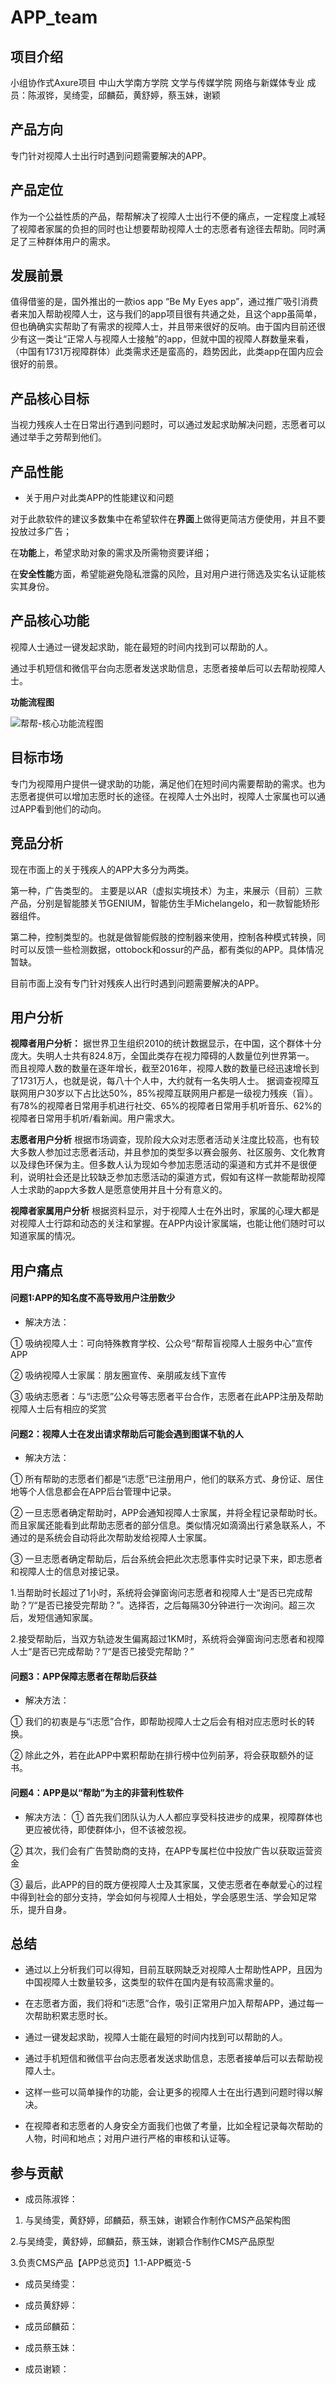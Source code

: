 # APP_team

## 项目介绍

小组协作式Axure项目 中山大学南方学院 文学与传媒学院 网络与新媒体专业 成员：陈淑铧，吴绮雯，邱麟茹，黄舒婷，蔡玉妹，谢颖

## 产品方向

专门针对视障人士出行时遇到问题需要解决的APP。

## 产品定位

作为一个公益性质的产品，帮帮解决了视障人士出行不便的痛点，一定程度上减轻了视障者家属的负担的同时也让想要帮助视障人士的志愿者有途径去帮助。同时满足了三种群体用户的需求。

## 发展前景

值得借鉴的是，国外推出的一款ios app “Be My Eyes app”，通过推广吸引消费者来加入帮助视障人士，这与我们的app项目很有共通之处，且这个app虽简单，但也确确实实帮助了有需求的视障人士，并且带来很好的反响。由于国内目前还很少有这一类让“正常人与视障人士接触”的app，但就中国的视障人群数量来看，（中国有1731万视障群体）此类需求还是蛮高的，趋势因此，此类app在国内应会很好的前景。

## 产品核心目标

当视力残疾人士在日常出行遇到问题时，可以通过发起求助解决问题，志愿者可以通过举手之劳帮到他们。

## 产品性能

- 关于用户对此类APP的性能建议和问题

对于此款软件的建议多数集中在希望软件在**界面**上做得更简洁方便使用，并且不要投放过多广告；

在**功能**上，希望求助对象的需求及所需物资要详细；

在**安全性能**方面，希望能避免隐私泄露的风险，且对用户进行筛选及实名认证能核实其身份。

## 产品核心功能

视障人士通过一键发起求助，能在最短的时间内找到可以帮助的人。

通过手机短信和微信平台向志愿者发送求助信息，志愿者接单后可以去帮助视障人士。

**功能流程图**

![帮帮-核心功能流程图](https://images.gitee.com/uploads/images/2019/1222/143750_16391727_1532308.png "核心功能流程.png")

## 目标市场

专门为视障用户提供一键求助的功能，满足他们在短时间内需要帮助的需求。也为志愿者提供可以增加志愿时长的途径。在视障人士外出时，视障人士家属也可以通过APP看到他们的动向。

## 竞品分析

现在市面上的关于残疾人的APP大多分为两类。 

第一种，广告类型的。 主要是以AR（虚拟实境技术）为主，来展示（目前）三款产品，分别是智能膝关节GENIUM，智能仿生手Michelangelo，和一款智能矫形器组件。

第二种，控制类型的。也就是做智能假肢的控制器来使用，控制各种模式转换，同时可以反馈一些检测数据，ottobock和ossur的产品，都有类似的APP。具体情况暂缺。

目前市面上没有专门针对残疾人出行时遇到问题需要解决的APP。

## 用户分析

**视障者用户分析：**
据世界卫生组织2010的统计数据显示，在中国，这个群体十分庞大。失明人士共有824.8万，全国此类存在视力障碍的人数量位列世界第一。
 
而且视障人数的数量在逐年增长，截至2016年，视障人数的数量已经迅速增长到了1731万人，也就是说，每八十个人中，大约就有一名失明人士。
据调查视障互联网用户30岁以下占比达50%，85%视障互联网用户都是一级视力残疾（盲）。有78%的视障者日常用手机进行社交、65%的视障者日常用手机听音乐、62%的视障者日常用手机听/看新闻。用户需求大。

**志愿者用户分析**
根据市场调查，现阶段大众对志愿者活动关注度比较高，也有较大多数人参加过志愿者活动，并且参加的类型多以赛会服务、社区服务、文化教育以及绿色环保为主。但多数人认为现如今参加志愿活动的渠道和方式并不是很便利，说明社会还是比较缺乏参加志愿活动的渠道方式，假如有这样一款能帮助视障人士求助的app大多数人是愿意使用并且十分有意义的。

**视障者家属用户分析**
根据资料显示，对于视障人士在外出时，家属的心理大都是对视障人士行踪和动态的关注和掌握。在APP内设计家属端，也能让他们随时可以知道家属的情况。


## 用户痛点

#### 问题1:APP的知名度不高导致用户注册数少

+ 解决方法：

① 吸纳视障人士：可向特殊教育学校、公众号“帮帮盲视障人士服务中心”宣传APP
         
② 吸纳视障人士家属：朋友圈宣传、亲朋戚友线下宣传

③ 吸纳志愿者：与“i志愿”公众号等志愿者平台合作，志愿者在此APP注册及帮助视障人士后有相应的奖赏


#### 问题2：视障人士在发出请求帮助后可能会遇到图谋不轨的人

+ 解决方法：

① 所有帮助的志愿者们都是“i志愿”已注册用户，他们的联系方式、身份证、居住地等个人信息都会在APP后台管理中记录。

② 一旦志愿者确定帮助时，APP会通知视障人士家属，并将全程记录帮助时长。而且家属还能看到此帮助志愿者的部分信息。类似情况如滴滴出行紧急联系人，不通过的是系统会自动将此次帮助发给视障人士家属。

③ 一旦志愿者确定帮助后，后台系统会把此次志愿事件实时记录下来，即志愿者和视障人士的信息对接记录。

1.当帮助时长超过了1小时，系统将会弹窗询问志愿者和视障人士“是否已完成帮助？”/“是否已接受完帮助？”。选择否，之后每隔30分钟进行一次询问。超三次后，发短信通知家属。

2.接受帮助后，当双方轨迹发生偏离超过1KM时，系统将会弹窗询问志愿者和视障人士“是否已完成帮助？”/“是否已接受完帮助？”

#### 问题3：APP保障志愿者在帮助后获益

+ 解决方法：

① 我们的初衷是与“i志愿”合作，即帮助视障人士之后会有相对应志愿时长的转换。
  
② 除此之外，若在此APP中累积帮助在排行榜中位列前茅，将会获取额外的证书。

#### 问题4：APP是以“帮助”为主的非营利性软件

+ 解决方法：
① 首先我们团队认为人人都应享受科技进步的成果，视障群体也更应被优待，即使群体小，但不该被忽视。

② 其次，我们会有广告赞助商的支持，在APP专属栏位中投放广告以获取运营资金
          
③ 最后，此APP的目的既方便视障人士及其家属，又使志愿者在奉献爱心的过程中得到社会的部分支持，学会如何与视障人士相处，学会感恩生活、学会知足常乐，提升自身。

## 总结

- 通过以上分析我们可以得知，目前互联网缺乏对视障人士帮助性APP，且因为中国视障人士数量较多，这类型的软件在国内是有较高需求量的。

- 在志愿者方面，我们将和“i志愿”合作，吸引正常用户加入帮帮APP，通过每一次帮助积累志愿时长。

- 通过一键发起求助，视障人士能在最短的时间内找到可以帮助的人。

- 通过手机短信和微信平台向志愿者发送求助信息，志愿者接单后可以去帮助视障人士。

- 这样一些可以简单操作的功能，会让更多的视障人士在出行遇到问题时得以解决。

- 在视障者和志愿者的人身安全方面我们也做了考量，比如全程记录每次帮助的人物，时间和地点；对用户进行严格的审核和认证等。

## 参与贡献

- 成员陈淑铧：

1. 与吴绮雯，黄舒婷，邱麟茹，蔡玉妹，谢颖合作制作CMS产品架构图

2.与吴绮雯，黄舒婷，邱麟茹，蔡玉妹，谢颖合作制作CMS产品原型

3.负责CMS产品【APP总览页】1.1-APP概览-5

- 成员吴绮雯：

- 成员黄舒婷：

- 成员邱麟茹：

- 成员蔡玉妹：

- 成员谢颖：
